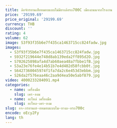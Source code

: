 ```yaml
---
title: ล้อจักรยานเสือหมอบแบบไม่มียางล้อรถ700C เมืองถนนจากโรงงาน
price: '29199.69'
price_original: '29199.69'
currency: THB
discount: ''
rating: 4
volume: 62
image: S3f93f35b6e7f435ca1463715cc824fadw.jpg
images:
  - S3f93f35b6e7f435ca1463715cc824fadw.jpg
  - S932f219644e748d8ab139eda2ff895d2O.jpg
  - S702625898afa4d7ab60aea48a7fbbe1fB.jpg
  - S3a23e76fe4e14b51b7e4d402d58fcbb0t.jpg
  - S6427360045974f1fa7da2c6e453d3ebbm.jpg
  - S26da2f576eaa46c2aa9d4ea50e5abf879.jpg
video: 4000233284091.mp4
categories:
  - name: เครื่องมือ
    slug: เคร-องม
  - name: อะไหล่ เครื่องมือ
    slug: อะไหล-เคร-องม
slug: อจ-กรยานเส-อหมอบแบบไม-ยางล-อรถ700c
encode: oEcy2Fy
lang: th
---
```

  